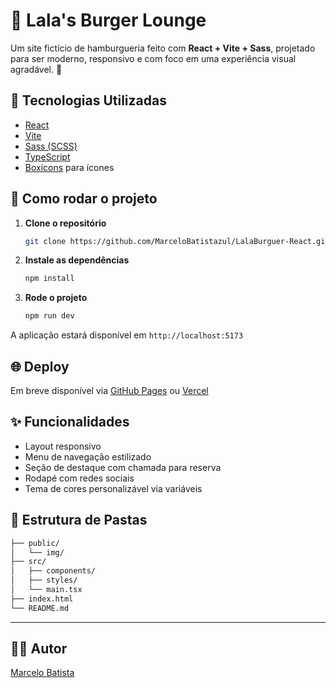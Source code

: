 # 🍔 Lala's Burger Lounge

Um site fictício de hamburgueria feito com **React + Vite + Sass**, projetado para ser moderno, responsivo e com foco em uma experiência visual agradável. 🚀

## 📁 Tecnologias Utilizadas

- [React](https://reactjs.org/)
- [Vite](https://vitejs.dev/)
- [Sass (SCSS)](https://sass-lang.com/)
- [TypeScript](https://www.typescriptlang.org/)
- [Boxicons](https://boxicons.com/) para ícones

## 🧪 Como rodar o projeto

1. **Clone o repositório**
   ```bash
   git clone https://github.com/MarceloBatistazul/LalaBurguer-React.git
   ```

2. **Instale as dependências**
   ```bash
   npm install
   ```

3. **Rode o projeto**
   ```bash
   npm run dev
   ```

A aplicação estará disponível em `http://localhost:5173`

## 🌐 Deploy

Em breve disponível via [GitHub Pages](https://pages.github.com) ou [Vercel](https://vercel.com/)

## ✨ Funcionalidades

- Layout responsivo
- Menu de navegação estilizado
- Seção de destaque com chamada para reserva
- Rodapé com redes sociais
- Tema de cores personalizável via variáveis

## 📌 Estrutura de Pastas

```bash
├── public/
│   └── img/
├── src/
│   ├── components/
│   ├── styles/
│   └── main.tsx
├── index.html
└── README.md
```

---

## 🙋‍♂️ Autor

[Marcelo Batista](https://github.com/MarceloBatistazul)
